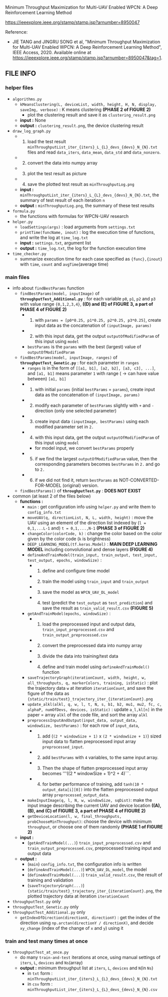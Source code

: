 Minimum Throughput Maximization for Multi-UAV Enabled WPCN: A Deep Reinforcement Learning Method

https://ieeexplore.ieee.org/stamp/stamp.jsp?arnumber=8950047

Reference:

 * JIE TANG and JINGRU SONG et al, "Minimum Throughput Maximization for Multi-UAV Enabled WPCN: A Deep Reinforcement Learning Method", IEEE Access, 2020. Available online at https://ieeexplore.ieee.org/stamp/stamp.jsp?arnumber=8950047&tag=1.

## FILE INFO
### helper files
* ```algorithms.py```
  * ```kMeansClustering(L, deviceList, width, height, H, N, display, saveImg, verbose)``` : K means clustering **(PHASE 2 of FIGURE 2)**
    * plot the clustering result and save it as ```clustering_result.png```
  * **input :** None
  * **output :** ```clustering_result.png```, the device clustering result
* ```draw_log_graph.py```
  * 1. load the test result ```minThroughputList_iter_{iters}_L_{L}_devs_{devs}_N_{N}.txt``` files and read ```data_iters```, ```data_mean```, ```data_std``` and ```data_nonzero```.
  * 2. convert the data into numpy array
  * 3. plot the test result as picture
  * 4. save the plotted test result as ```minThroughputLog.png```
  * **input :** ```minThroughputList_iter_{iters}_L_{L}_devs_{devs}_N_{N}.txt```, the summary of test result of each iteration ```n```
  * **output :** ```minThroughputLog.png```, the summary of these test results
* ```formula.py```
  * the functions with formulas for WPCN-UAV research
* ```helper.py```
  * ```loadSettings(args)``` : load arguments from ```settings.txt```
  * ```printTime(funcName, inout)``` : log the execution time of functions, and write the log at ```time_log.txt```
  * **input :** ```settings.txt```, argument list
  * **output :** ```time_log.txt```, the log for the function execution time
* ```time_checker.py```
  * summarize execution time for each case specified as ```{func},{inout}``` with ```time```, ```count``` and ```avgTime```(average time)

### main files
* info about ```findBestParams``` function
  * ```findBestParams(model, inputImage)``` of **```throughputTest_Additional.py```** : for each variable ```p0```, ```p1```, ```p2``` and ```p3``` with value range ```{0,1,2,3,4}```, **((D) and (E) of FIGURE 3, a part of PHASE 4 of FIGURE 2)**
    * 1. with ```params = [p0*0.25, p1*0.25, p2*0.25, p3*0.25]```, create input data as the concatenation of ```(inputImage, params)```
    * 2. with this input data, get the output ```outputOfModifiedParam``` of this input using ```model```
    * ```bestParams``` is the ```params``` with the best (largest) value of ```outputOfModifiedParam```
  * ```findBestParams(model, inputImage, ranges)``` of **```throughputTest_Genetic.py```** : for each parameter in ```ranges```
    * ```ranges``` is in the form of ```[[a1, b1], [a2, b2], [a3, c3], ...]```, and ```[a1, b1]``` means parameter ```1``` with range ( -> can have value between) ```[a1, b1]```
    * 1. with initial ```params``` (initial ```bestParams``` = ```params```), create input data as the concatenation of ```(inputImage, params)```
    * 2. modify each parameter of ```bestParams``` slightly with ```+``` and ```-``` direction (only one selected parameter)
    * 3. create input data ```(inputImage, bestParams)``` using each modified parameter set in ```2.```
    * 4. with this input data, get the output ```outputOfModifiedParam``` of this input using ```model```
      * for model input, we convert ```bestParams``` properly
    * 5. if we find the largest ```outputOfModifiedParam``` value, then the corresponding parameters becomes ```bestParams``` in ```2.``` and go to ```2.```
    * 6. if we did not find it, return ```bestParams``` as NOT-CONVERTED-FOR-MODEL (original) version.
  * ```findBestParams()``` of **```throughputTest.py```** : **DOES NOT EXIST**
* common (at least 2 of the files below)
  * **functions :**
    * ```main``` : get configuration info using ```helper.py``` and write them to ```config_info.txt```
    * ```moveUAV(q, directionList, N, L, width, height)``` : move the UAV using an element of the direction list indexed by (```l = 0,1,...L-1``` and) ```t = 0,1,...,N-1``` **(PHASE 3 of FIGURE 2)**
    * ```changeColor(colorCode, k)``` : change the color based on the color given by the color code (```k``` is brightness)
    * ```DEEP_LEARNING_MODEL(tf.keras.Model)``` : **MAIN DEEP LEARNING MODEL** including convolutional and dense layers **(FIGURE 4)**
    * ```defineAndTrainModel(train_input, train_output, test_input, test_output, epochs, windowSize)``` :
      * 1. define and configure time model
      * 2. train the model using ```train_input``` and ```train_output```
      * 3. save the model as ```WPCN_UAV_DL_model```
      * 4. test (predict the ```test_output``` as ```test_prediction```) and save the result as ```train_valid_result.csv``` **(FIGURE 5)**
    * ```getAndTrainModel(epochs, windowSize)``` :
      * 1. load the preprocessed input and output data, ```train_input_preprocessed.csv``` and ```train_output_preprocessed.csv```
      * 2. convert the preprocessed data into numpy array
      * 3. divide the data into training/test data
      * 4. define and train model using ```defineAndTrainModel()``` function
    * ```saveTrajectoryGraph(iterationCount, width, height, w, all_throughputs, q, markerColors, training, isStatic)``` : plot the trajectory data ```w``` at iteration ```iterationCount```, and save the figure of the data as ```{static/train/test}_trajectory_iter_{iterationCount}.png```
    * ```update_alkl(alkl, q, w, l, t, N, s, b1, b2, mu1, mu2, fc, c, alphaP, numOfDevs, devices, isStatic)``` : update ```a_l,kl[n]``` in the paper = array ```alkl``` of the code file, and sort the array ```alkl```
    * ```preprocessInputAndOutput(input_data, output_data, windowSize, bestParams)``` : for each row of ```input_data```,
      * 1. add (```(2 * windowSize + 1)``` x ```(2 * windowSize + 1)```) sized input data to flatten preprocessed input array ```preprocessed_input```.
      * 2. add ```bestParams``` with ```4``` variables, to the same input array.
      * 3. Then the shape of flatten preprocessed input array becomes '''((2 * windowSize + 1)^2 + 4)```.
      * 4. for better performance of training, add ```tanh(10 * output_data[i][0])``` into the flatten preprocessed output array ```preprocessed_output_data```.
    * ```makeInputImage(q, l, N, w, windowSize, sqDist)```: make the input image describing the current UAV and device location **((A), (B), and (C) of FIGURE 3, a part of PHASE 4 of FIGURE 2)**
    * ```getDeviceLocation(l, w, final_throughputs, probChooseMinThroughput)```: choose the device with minimum ```throughput```, or choose one of them randomly **(PHASE 1 of FIGURE 2)**
  * **input :**
    * (```getAndTrainModel(...)```) ```train_input_preprocessed.csv``` and ```train_output_preprocessed.csv```, preprocessed training input and output data
  * **output :**
    * (```main```) ```config_info.txt```, the configuration info is written
    * (```defineAndTrainModel(...)```) ```WPCN_UAV_DL_model```, the model
    * (```defineAndTrainModel(...)```) ```train_valid_result.csv```, the result of training and validation
    * (```saveTrajectoryGraph(...)```) ```{static/train/test}_trajectory_iter_{iterationCount}.png```, the plotted trajectory data at iteration ```iterationCount```
* ```throughputTest.py``` only
* ```throughputTest_Genetic.py``` only
* ```throughputTest_Additional.py``` only
  * ```getIndexOfDirection(directionX, directionY)``` : get the index of the direction using ```np.arctan(directionY / directionX)```, and decide ```xy_change``` (index of the change of ```x``` and ```y```) using it

### train and test many times at once
* ```throughputTest_at_once.py```
  * do many ```train-and-test``` iterations at once, using manual settings of ```iters```, ```L```, ```devices``` and ```Ns```(array)
  * **output :** minimum throughput list at ```iters```, ```L```, ```devices``` and ```N```(in ```Ns```)
    * in ```txt``` form : ```minThroughputList_iter_{iters}_L_{L}_devs_{devs}_N_{N}.txt```
    * in ```csv``` form : ```minThroughputList_iter_{iters}_L_{L}_devs_{devs}_N_{N}.csv```
